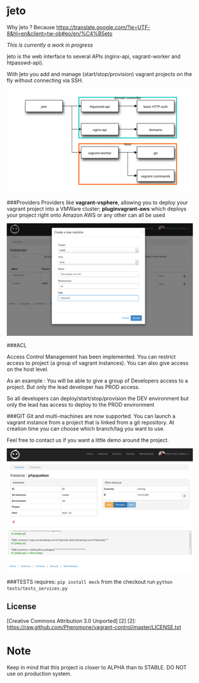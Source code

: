 # ĵeto

Why ĵeto ? Because https://translate.google.com/?ie=UTF-8&hl=en&client=tw-ob#eo/en/%C4%B5eto


*This is currently a work in progress* 

ĵeto is the web interface to several APIs (nginx-api, vagrant-worker and htpasswd-api).

With ĵeto you add and manage (start/stop/provision) vagrant projects on the fly without connecting via SSH.

![Ĵeto architecture](doc/architecture.svg)

###Providers
Providers like **vagrant-vsphere**, allowing you to deploy your vagrant project into a VMWare cluster;  **pluginvagrant-aws** which deploys your project right onto Amazon AWS or any other can all be used

![Vagrant-Control](doc/v0.1.0-list-instances.png)

###ACL

Access Control Management has been implemented. You can restrict access to project (a group of vagrant instances). You can also give access on the host level.

As an example : You will be able to give a group of Developers access to a project. But only the lead developer has PROD access.  

So all developers can deploy/start/stop/provision the DEV environment but only the lead has access to deploy to the PROD environment

###GIT
Git and multi-machines are now supported. You can launch a vagrant instance from a project that is linked 
from a git repository. At creation time you can choose which branch/tag you want to use.

Feel free to contact us if you want a little demo around the project.

![Vagrant-Control](doc/v0.1.0.png)

###TESTS
requires: `pip install mock`
from the checkout run `python tests/tests_services.py`

## License

[Creative Commons Attribution 3.0 Unported] [2]
  [2]: https://raw.github.com/Pheromone/vagrant-control/master/LICENSE.txt

# Note 

Keep in mind that this project is closer to ALPHA than to STABLE. DO NOT use on production system.

